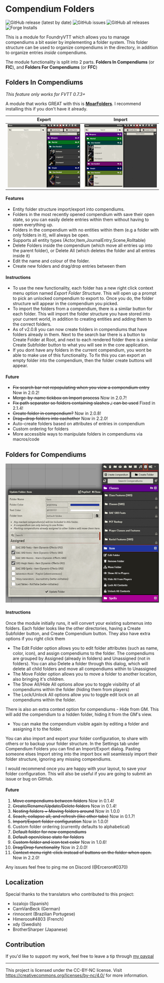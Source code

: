 # Compendium Folders

![GitHub release (latest by date)](https://img.shields.io/github/v/release/earlSt1/vtt-compendium-folders) ![GitHub issues](https://img.shields.io/github/issues-raw/earlSt1/vtt-compendium-folders) ![GitHub all releases](https://img.shields.io/github/downloads/earlSt1/vtt-compendium-folders/total) ![Forge Installs](https://img.shields.io/badge/dynamic/json?label=Forge%20Installs&query=package.installs&suffix=%25&url=https%3A%2F%2Fforge-vtt.com%2Fapi%2Fbazaar%2Fpackage%2Fcompendium-folders)

This is a module for FoundryVTT which allows you to manage compendiums a bit easier by implementing a folder system. This folder structure can be used to organize compendiums in the directory, in addition to organize entries *inside* compendiums.

The module functionality is split into 2 parts. **Folders In Compendiums** (or **FIC**), and **Folders For Compendiums** (or **FFC**)

## Folders In Compendiums

_This feature only works for FVTT 0.7.3+_

A module that works GREAT with this is [__MoarFolders__](https://foundryvtt.com/packages/moar-folders/). I recommend installing this if you don't have it already.

Export             | Import
:-------------------------:|:-------------------------:
<img src="./cf_export1.gif" width="700" /> |  <img src="./cf_import1.gif" width="700" />

#### Features
- Entity folder structure import/export into compendiums.
- Folders in the most recently opened compendium with save their open state, so you can easily delete entries within them without having to open everything up.
- Folders in the compendium with no entities within them (e.g a folder with only folders in it), will always be open.
- Supports all entity types (Actor,Item,JournalEntry,Scene,Rolltable)
- Delete Folders inside the compendium (which move all entries up into the parent folder), or Delete All (which deletes the folder and all entries inside it)
- Edit the name and colour of the folder.
- Create new folders and drag/drop entries between them

#### Instructions
- To use the new functionality, each folder has a new right click context menu option named *Export Folder Structure*. This will open up a prompt to pick an unlocked compendium to export to. Once you do, the folder structure will appear in the compendium you picked.
- To import the folders from a compendium, there is a similar button for each folder. This will import the folder structure you have stored into your current world, in addition to creating entities and adding them to the correct folders.
- As of v2.0.8 you can now create folders in compendiums that have folders already in them. Next to the search bar there is a button to Create Folder at Root, and next to each rendered folder there is a similar Create Subfolder button to what you will see in the core application.
- If you dont have any folders in the current compendium, you wont be able to make use of this functionality. To fix this you can export an empty folder into the compendium, then the folder create buttons will appear.

#### Future
- ~~Fix search bar not repopulating when you view a compendium entry~~ Now in 2.0.2!
- ~~Merge-by-name tickbox on Import process~~ Now in 2.0.7!
- ~~Fix path separator so folders containing slashes `/` can be used~~ Fixed in 2.1.4!
- ~~Create folder in compendium?~~ Now in 2.0.8!
- ~~Drag+drop folders into eachother~~ Now in 2.2.0!
- Auto-create folders based on attributes of entries in compendium
- Custom ordering for folders
- More accessible ways to manipulate folders in compendiums via macros/code

## Folders for Compendiums

![](./example.png)

#### Instructions
Once the module initially runs, it will convert your existing submenus into folders.
Each folder looks like the other directories, having a Create Subfolder button, and Create Compendium button. They also have extra options if you right click them
- The Edit Folder option allows you to edit folder attributes (such as name, color, icon), and assign compendiums to the folder. The compendiums are grouped by Assigned (already in folders) and Unassigned (not in folders). You can also Delete a folder through this dialog, which will delete all child folders and move all compendiums within to Unassigned 
- The Move Folder option allows you to move a folder to another location, also bringing it's children.
- The Show All/Hide All options allow you to toggle visibility of all compendiums within the folder (hiding them from players)
- The Lock/Unlock All options allow you to toggle edit lock on all compendiums within the folder.

There is also an extra context option for compendiums - Hide from GM. This will add the compendium to a hidden folder, hiding it from the GM's view. 
- You can make the compendium visible again by editing a folder and assigning it to the folder.

You can also import and export your folder configuration, to share with others or to backup your folder structure. In the Settings tab under Compendium Folders you can find an Import/Export dialog. Pasting someone elses Import string into the import box will seamlessly import their folder structure, ignoring any missing compendiums.

I would recommend once you are happy with your layout, to save your folder configuration. This will also be useful if you are going to submit an issue or bug on GitHub.

#### Future

1. ~~Move compendiums between folders~~ Now in 0.1.4!
2. ~~Create/Rename/Update/Delete folders~~ Now in 0.1.4!
3. ~~Nesting folders + Moving folders around~~ Now in 1.0.0
4. ~~Seach, collapse all, and refresh (like other tabs)~~ Now in 0.1.7!
5. ~~Import/Export folder configuration~~ Now in 1.0.0!
6. Custom folder ordering (currently defaults to alphabetical)
7. ~~Default folder for new compendiums~~
8. ~~Default open/close state for folders~~
9. ~~Custom folder and icon text color~~ Now in 1.0.6!
10. ~~Drag/Drop functionality~~ Now in 2.0.0!
11. ~~Context menu right-click instead of buttons on the folder when open.~~ Now in 2.2.0!

Any issues feel free to ping me on Discord (@Erceron#0370)

## Localization
Special thanks to the translators who contributed to this project:
- lozalojo (Spanish)
- CarnVanBeck (German)
- rinnocent (Brazilian Portugese)
- Himeroos#4803 (French)
- xdy (Swedish)
- BrotherSharper (Japanese)

## Contribution
If you'd like to support my work, feel free to leave a tip through [my paypal](http://paypal.me/cre463)

---

This project is licensed under the CC-BY-NC license. Visit https://creativecommons.org/licenses/by-nc/4.0/ for more information.
